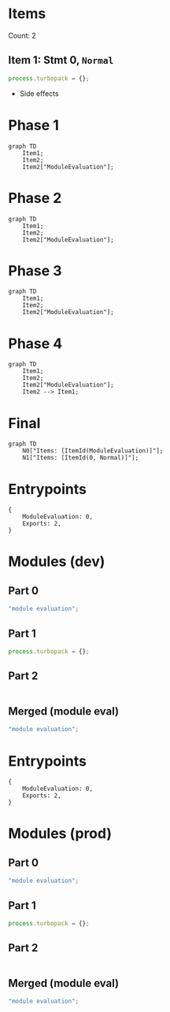 # Items

Count: 2

## Item 1: Stmt 0, `Normal`

```js
process.turbopack = {};

```

- Side effects

# Phase 1
```mermaid
graph TD
    Item1;
    Item2;
    Item2["ModuleEvaluation"];
```
# Phase 2
```mermaid
graph TD
    Item1;
    Item2;
    Item2["ModuleEvaluation"];
```
# Phase 3
```mermaid
graph TD
    Item1;
    Item2;
    Item2["ModuleEvaluation"];
```
# Phase 4
```mermaid
graph TD
    Item1;
    Item2;
    Item2["ModuleEvaluation"];
    Item2 --> Item1;
```
# Final
```mermaid
graph TD
    N0["Items: [ItemId(ModuleEvaluation)]"];
    N1["Items: [ItemId(0, Normal)]"];
```
# Entrypoints

```
{
    ModuleEvaluation: 0,
    Exports: 2,
}
```


# Modules (dev)
## Part 0
```js
"module evaluation";

```
## Part 1
```js
process.turbopack = {};

```
## Part 2
```js

```
## Merged (module eval)
```js
"module evaluation";

```
# Entrypoints

```
{
    ModuleEvaluation: 0,
    Exports: 2,
}
```


# Modules (prod)
## Part 0
```js
"module evaluation";

```
## Part 1
```js
process.turbopack = {};

```
## Part 2
```js

```
## Merged (module eval)
```js
"module evaluation";

```
